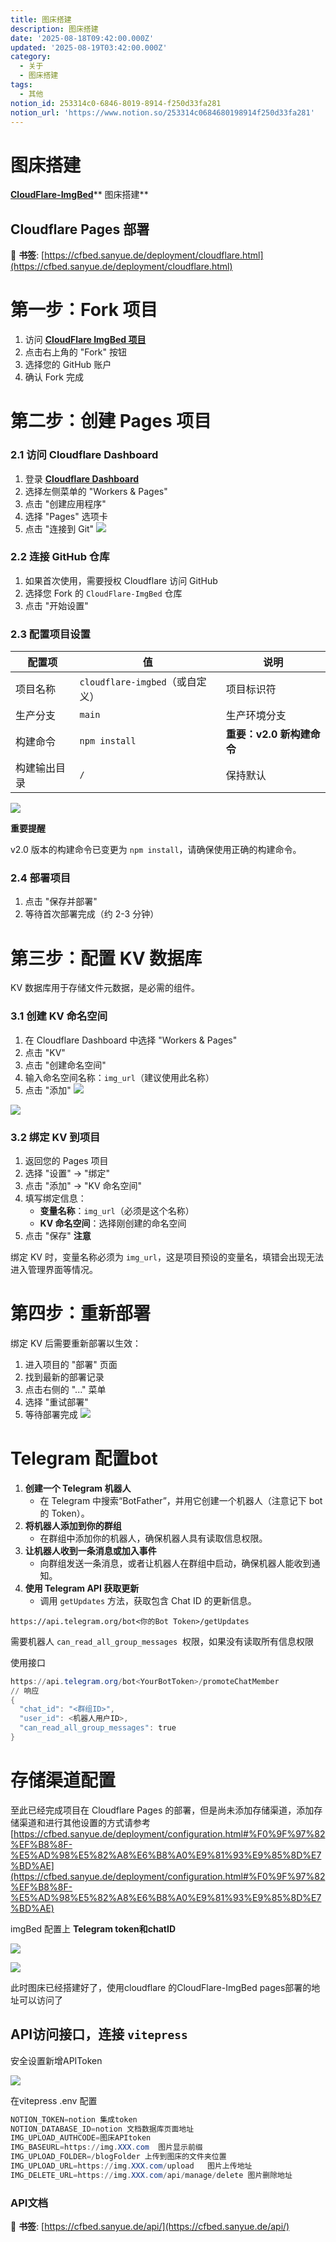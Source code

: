 ```yaml
---
title: 图床搭建
description: 图床搭建
date: '2025-08-18T09:42:00.000Z'
updated: '2025-08-19T03:42:00.000Z'
category:
  - 关于
  - 图床搭建
tags:
  - 其他
notion_id: 253314c0-6846-8019-8914-f250d33fa281
notion_url: 'https://www.notion.so/253314c0684680198914f250d33fa281'
---
```

# 图床搭建
[**CloudFlare-ImgBed**](https://github.com/MarSeventh/CloudFlare-ImgBed)** 图床搭建**



## **Cloudflare Pages 部署**

🔖 **书签**: [https://cfbed.sanyue.de/deployment/cloudflare.html](https://cfbed.sanyue.de/deployment/cloudflare.html)

# **第一步：Fork 项目**

1. 访问 [**CloudFlare ImgBed 项目**](https://github.com/MarSeventh/CloudFlare-ImgBed)
1. 点击右上角的 "Fork" 按钮
1. 选择您的 GitHub 账户
1. 确认 Fork 完成
# **第二步：创建 Pages 项目**

### **2.1 访问 Cloudflare Dashboard**

1. 登录 [**Cloudflare Dashboard**](https://dash.cloudflare.com/)
1. 选择左侧菜单的 "Workers & Pages"
1. 点击 "创建应用程序"
1. 选择 "Pages" 选项卡
1. 点击 "连接到 Git"
![](https://img.winddrop.top/file/blogFolder/1755510227854_notion_1755510220733_6j9mcf.png)

### **2.2 连接 GitHub 仓库**

1. 如果首次使用，需要授权 Cloudflare 访问 GitHub
1. 选择您 Fork 的 `CloudFlare-ImgBed` 仓库
1. 点击 "开始设置"
### **2.3 配置项目设置**

| **配置项** | **值** | **说明** |
| --- | --- | --- |
| 项目名称 | `cloudflare-imgbed`（或自定义） | 项目标识符 |
| 生产分支 | `main` | 生产环境分支 |
| 构建命令 | `npm install` | **重要：v2.0 新构建命令** |
| 构建输出目录 | `/` | 保持默认 |

![](https://img.winddrop.top/file/blogFolder/1755510242165_notion_1755510232045_jor0ht.png)

**重要提醒**

v2.0 版本的构建命令已变更为 `npm install`，请确保使用正确的构建命令。

### **2.4 部署项目**

1. 点击 "保存并部署"
1. 等待首次部署完成（约 2-3 分钟）
# **第三步：配置 KV 数据库**

KV 数据库用于存储文件元数据，是必需的组件。

### **3.1 创建 KV 命名空间**

1. 在 Cloudflare Dashboard 中选择 "Workers & Pages"
1. 点击 "KV"
1. 点击 "创建命名空间"
1. 输入命名空间名称：`img_url`（建议使用此名称）
1. 点击 "添加"
![](https://img.winddrop.top/file/blogFolder/1755510244448_notion_1755510240747_63lew8.png)

![](https://img.winddrop.top/file/blogFolder/1755510259891_notion_1755510249038_zx4voj.png)

### **3.2 绑定 KV 到项目**

1. 返回您的 Pages 项目
1. 选择 "设置" → "绑定"
1. 点击 "添加" → "KV 命名空间"
1. 填写绑定信息：
   - **变量名称**：`img_url`（必须是这个名称）
   - **KV 命名空间**：选择刚创建的命名空间
1. 点击 "保存"
**注意**

绑定 KV 时，变量名称必须为 `img_url`，这是项目预设的变量名，填错会出现无法进入管理界面等情况。

# **第四步：重新部署**

绑定 KV 后需要重新部署以生效：

1. 进入项目的 "部署" 页面
1. 找到最新的部署记录
1. 点击右侧的 "..." 菜单
1. 选择 "重试部署"
1. 等待部署完成
![](https://img.winddrop.top/file/blogFolder/1755510265967_notion_1755510257944_16ydcz.png)

# **Telegram 配置bot**

1. **创建一个 Telegram 机器人**
   - 在 Telegram 中搜索“BotFather”，并用它创建一个机器人（注意记下 bot 的 Token）。
1. **将机器人添加到你的群组**
   - 在群组中添加你的机器人，确保机器人具有读取信息权限。
1. **让机器人收到一条消息或加入事件**
   - 向群组发送一条消息，或者让机器人在群组中启动，确保机器人能收到通知。
1. **使用 Telegram API 获取更新**
   - 调用 `getUpdates` 方法，获取包含 Chat ID 的更新信息。
```plain text
https://api.telegram.org/bot<你的Bot Token>/getUpdates
```

需要机器人 `can_read_all_group_messages`  权限，如果没有读取所有信息权限

使用接口

```powershell
https://api.telegram.org/bot<YourBotToken>/promoteChatMember
// 响应
{
  "chat_id": "<群组ID>",
  "user_id": <机器人用户ID>,
  "can_read_all_group_messages": true
}
```

# 存储渠道配置

至此已经完成项目在 Cloudflare Pages 的部署，但是尚未添加存储渠道，添加存储渠道和进行其他设置的方式请参考
[https://cfbed.sanyue.de/deployment/configuration.html#%F0%9F%97%82%EF%B8%8F-%E5%AD%98%E5%82%A8%E6%B8%A0%E9%81%93%E9%85%8D%E7%BD%AE](https://cfbed.sanyue.de/deployment/configuration.html#%F0%9F%97%82%EF%B8%8F-%E5%AD%98%E5%82%A8%E6%B8%A0%E9%81%93%E9%85%8D%E7%BD%AE)

imgBed 配置上 **Telegram token和chatID**

![](https://img.winddrop.top/file/blogFolder/253314c06846802a8282f265e5e9ffad/1755585748293_notion_1755585736837_wrvz86.png)

![](https://img.winddrop.top/file/blogFolder/253314c06846802a8282f265e5e9ffad/1755585752771_notion_1755585746598_63p114.png)

此时图床已经搭建好了，使用cloudflare 的CloudFlare-ImgBed pages部署的地址可以访问了



## API访问接口，连接 `vitepress`

安全设置新增APIToken

![](https://img.winddrop.top/file/blogFolder/253314c06846802a8282f265e5e9ffad/1755585764981_notion_1755585754560_lxc52e.png)

在vitepress .env 配置

```powershell
NOTION_TOKEN=notion 集成token
NOTION_DATABASE_ID=notion 文档数据库页面地址
IMG_UPLOAD_AUTHCODE=图床APItoken
IMG_BASEURL=https://img.XXX.com  图片显示前缀
IMG_UPLOAD_FOLDER=/blogFolder 上传到图床的文件夹位置
IMG_UPLOAD_URL=https://img.XXX.com/upload   图片上传地址
IMG_DELETE_URL=https://img.XXX.com/api/manage/delete 图片删除地址

```

### API文档

🔖 **书签**: [https://cfbed.sanyue.de/api/](https://cfbed.sanyue.de/api/)


